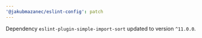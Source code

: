 ```yaml
---
'@jakubmazanec/eslint-config': patch
---
```

Dependency `eslint-plugin-simple-import-sort` updated to version `^11.0.0`.
